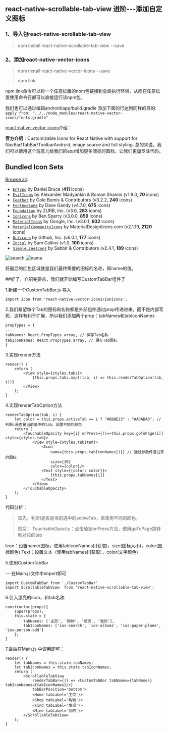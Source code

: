 ## react-native-scrollable-tab-view 进阶---添加自定义图标 ##


### 1、导入包react-native-scrollable-tab-view ###
> npm install react-native-scrollable-tab-view --save

### 2、添加react-native-vector-icons ###
> npm install react-native-vector-icons --save
> 
> npm link
> 
npm link命令可以将一个任意位置的npm包链接到全局执行环境，从而在任意位置使用命令行都可以直接运行该npm包。
> 
我们也可以通过编辑android/app/build.gradle 添加下面的行达到同样的目的:
`apply from: "../../node_modules/react-native-vector-icons/fonts.gradle"`

[react-native-vector-icons](https://github.com/oblador/react-native-vector-icons)介绍：
>
**官方介绍**：Customizable Icons for React Native with support for NavBar/TabBar/ToolbarAndroid, image source and full styling. 总的来说，我们可以使用这个玩意儿给我们的app增加更多漂亮的图标，让我们更加专注代码。

## Bundled Icon Sets

[Browse all](https://oblador.github.io/react-native-vector-icons/).

* [`Entypo`](http://entypo.com) by Daniel Bruce (**411** icons) 
* [`EvilIcons`](http://evil-icons.io) by Alexander Madyankin & Roman Shamin (v1.8.0, **70** icons) 
* [`Feather`](http://feathericons.com) by Cole Bemis & Contributors (v3.2.2, **240** icons) 
* [`FontAwesome`](http://fortawesome.github.io/Font-Awesome/icons/) by Dave Gandy (v4.7.0, **675** icons) 
* [`Foundation`](http://zurb.com/playground/foundation-icon-fonts-3) by ZURB, Inc. (v3.0, **283** icons)
* [`Ionicons`](http://ionicframework.com/docs/v2/ionicons/) by Ben Sperry (v3.0.0, **859** icons)
* [`MaterialIcons`](https://www.google.com/design/icons/) by Google, Inc. (v3.0.1, **932** icons)
* [`MaterialCommunityIcons`](https://materialdesignicons.com/) by MaterialDesignIcons.com (v2.1.19, **2120** icons)
* [`Octicons`](http://octicons.github.com) by Github, Inc. (v6.0.1, **177** icons)
* [`Zocial`](http://zocial.smcllns.com/) by Sam Collins (v1.0, **100** icons)
* [`SimpleLineIcons`](http://simplelineicons.com/) by Sabbir & Contributors (v2.4.1, **189** icons)

![search](https://i.imgur.com/lt0W3Sc.png)
![name](https://i.imgur.com/LQJ8xAV.png)

将最后的红色区域就是我们最终需要的图标的名称，即name的值。

##好了，介绍完要点，我们就开始编写CustomTabBar组件了

 1.新建一个CustomTabBar.js 导入 

    import Icon from 'react-native-vector-icons/Ionicons';

 2.我们希望每个Tab的图标和名称都是外部组件通过prop传递进来，而不是内部写死，这样有利于扩展，所以我们添加两个prop：tabNames和tabIconNames
    
	propTypes = {
  	...
  	tabNames: React.PropTypes.array, // 保存Tab名称
  	tabIconNames: React.PropTypes.array, // 保存Tab图标
	}
3.实现render方法

   	render() {
        return (
            <View style={styles.tabs}>
                {this.props.tabs.map((tab, i) => this.renderTabOption(tab, i))}
            </View>
        );
    }

4.实现renderTabOption方法

	renderTabOption(tab, i) {
        let color = this.props.activeTab == i ? "#6B8E23" : "#ADADAD"; // 判断i是否是当前选中的tab，设置不同的颜色
        return (
            <TouchableOpacity key={i} onPress={()=>this.props.goToPage(i)} style={styles.tab}>
                <View style={styles.tabItem}>
                    <Icon
                        name={this.props.tabIconNames[i]} // 通过参数传递过来的图标
                        size={30}
                        color={color}/>
                    <Text style={{color: color}}>
                        {this.props.tabNames[i]}
                    </Text>
                </View>
            </TouchableOpacity>
        );
    }
代码分析：

> 首先，判断i是否是当前选中的activeTab，来使用不同的颜色，
> 
> 然后：
TouchableOpacity：点击触发onPress方法，使用goToPage跳转到对应的tab
> 
Icon：设置name(图标，使用tabIconNames[i]获取)，size(图标大小)，color(图标颜色)
Text：设置文本（使用tabNames[i]获取），color(文字颜色)

5.使用CustomTabBar
 
   ---在Main.js文件中import即可

    import CustomTabBar from './CustomTabBar'
	import ScrollableTabView  from 'react-native-scrollable-tab-view';


6.引入漂亮的icon，和tab名称

	constructor(props){
        super(props);
        this.state = {
            tabNames: ['主页', '购物', '发现', '我的'],
            tabIconNames: ['ios-search', 'ios-albums', 'ios-paper-plane', 'ios-person-add']
        };
    }

7.最后在Main.js 中调用即可：

	render() {
        let tabNames = this.state.tabNames;
        let tabIconNames = this.state.tabIconNames;
        return (
            <ScrollableTabView
                renderTabBar={() => <CustomTabBar tabNames={tabNames} tabIconNames={tabIconNames}/>}
                tabBarPosition='bottom'>
                <Home tabLabel='主页'/>
                <Shop tabLabel='购物'/>
                <Find tabLabel='发现'/>
                <Mine tabLabel='我的'/>
            </ScrollableTabView>
        );
    }